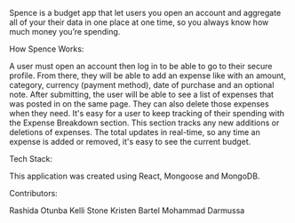 
Spence is a budget app that let users you open an account and aggregate all of your their data in one place at one time, so you always know how much money you’re spending.


How Spence Works:

A user must open an account then log in to be able to go to their secure profile. From there, they will be able to add an expense like with an amount, category, currency (payment method), date of purchase and an optional note. After submitting, the user will be able to see a list of expenses that was posted in on the same page. They can also delete those expenses when they need. It's easy for a user to keep tracking of their spending with the Expense Breakdown section. This section tracks any new additions or deletions of expenses. The total updates in real-time, so any time an expense is added or removed, it's easy to see the current budget.


Tech Stack:

This application was created using React, Mongoose and MongoDB.


Contributors:

Rashida Otunba
Kelli Stone
Kristen Bartel
Mohammad Darmussa